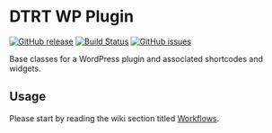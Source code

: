 # DTRT WP Plugin

[![GitHub release](https://img.shields.io/github/release/dotherightthing/wpdtrt-plugin.svg?branch=master)](https://github.com/dotherightthing/wpdtrt-plugin/tags) [![Build Status](https://travis-ci.org/dotherightthing/wpdtrt-plugin.svg?branch=master)](https://travis-ci.org/dotherightthing/wpdtrt-plugin) [![GitHub issues](https://img.shields.io/github/issues/dotherightthing/wpdtrt-plugin.svg)](https://github.com/dotherightthing/wpdtrt-plugin/issues)

Base classes for a WordPress plugin and associated shortcodes and widgets.

## Usage

Please start by reading the wiki section titled [Workflows](https://github.com/dotherightthing/wpdtrt-plugin/wiki/Workflows).
